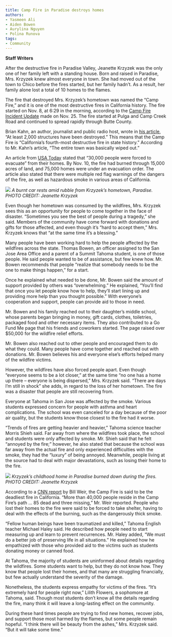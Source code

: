 ```yaml
---
title: Camp Fire in Paradise destroys homes
authors:
- Yasmeen Ali
- Aiden Bowen
- Aurylina Nguyen
- Polina Runova
tags:
- Community
---
```


**Staff Writers**

After the destructive fire in Paradise Valley, Jeanette Krzyzek was the only one of her family left with a standing house. Born and raised in Paradise, Mrs. Krzyzek knew almost everyone in town. She had moved out of the town to Chico before the fires started, but her family hadn’t. As a result, her family alone lost a total of 10 homes to the flames.

The fire that destroyed Mrs. Krzyzek’s hometown was named the “Camp Fire,” and it is one of the most destructive fires in California history. The fire started on Nov. 8, at 6:29 in the morning, according to the [Camp Fire Incident Update](http://cdfdata.fire.ca.gov/admin8327985/cdf/images/incidentfile2277_4326.pdf) made on Nov. 25. The fire started at Pulga and Camp Creek Road and continued to spread rapidly through Butte County.

Brian Kahn, an author, journalist and public radio host, wrote in [his article](https://earther.gizmodo.com/paradise-lost-the-camp-fire-has-reportedly-burned-an-e-1830333145), “At least 2,000 structures have been destroyed.” This means that the Camp Fire is “California’s fourth-most destructive fire in state history.” According to Mr. Kahn’s article, “The entire town was basically wiped out.”

An article from [USA Today](https://www.usatoday.com/story/news/nation/2018/11/09/camp-fire-paradise-california-destroyed-evacuations/1940450002/) stated that “30,000 people were forced to evacuate” from their homes. By Nov. 10, the fire had burned through 15,000 acres of land, and 75,000 homes were under an evacuation order. The article also stated that there were multiple red flag warnings of the dangers of the fire, as well as hazardous smoke in various areas of California.

![](https://summitpsnewsorg.files.wordpress.com/2018/12/wildfire5.jpg?w=1024)
*A burnt car rests amid rubble from Krzyzek’s hometown, Paradise. PHOTO CREDIT: Jeanette Krzyzek*

Even though her hometown was consumed by the wildfires, Mrs. Krzyzek sees this as an opportunity for people to come together in the face of disaster. “Sometimes you see the best of people during a tragedy,” she said. Members of the community have come forward with donations and gifts for those affected, and even though it’s “hard to accept them,” Mrs. Krzyzek knows that “at the same time it’s a blessing.”

Many people have been working hard to help the people affected by the wildfires across the state. Thomas Bowen, an officer assigned to the San Jose Area Office and a parent of a Summit Tahoma student, is one of those people. He said people wanted to be of assistance, but few knew how. Mr. Bowen recommends that people “realize that somebody needs to be the one to make things happen,” for a start.

Once he explained what needed to be done, Mr. Bowen said the amount of support provided by others was “overwhelming.” He explained, “You’ll find that once you let people know how to help, they’ll start lining up and providing more help than you thought possible.” With everyone’s cooperation and support, people can provide aid to those in need.

Mr. Bowen and his family reached out to their daughter’s middle school, whose parents began bringing in money, gift cards, clothes, toiletries, packaged food and other necessary items. They also contributed to a Go Fund Me page that his friends and coworkers started. The page raised over $50,000 for the wildfire relief efforts.

Mr. Bowen also reached out to other people and encouraged them to do what they could. Many people have come together and reached out with donations. Mr. Bowen believes his and everyone else’s efforts helped many of the wildfire victims.

However, the wildfires have also forced people apart. Even though “everyone seems to be a lot closer,” at the same time “no one has a home up there – everyone is being dispersed,” Mrs. Krzyzek said. “There are days I’m still in shock” she adds, in regard to the loss of her hometown. The fire was a disaster that people are still recovering from.

Everyone at Tahoma in San Jose was affected by the smoke. Various students expressed concern for people with asthma and heart complications. The school was even canceled for a day because of the poor air quality, but the students know those closest to the fire had it worse.

“Trends of fires are getting heavier and heavier,” Tahoma science teacher Morris Shieh said. Far away from where the wildfires took place, the school and students were only affected by smoke. Mr. Shieh said that he felt “annoyed by the fire;” however, he also stated that because the school was far away from the actual fire and only experienced difficulties with the smoke, they had the “luxury” of being annoyed. Meanwhile, people living at the source had to deal with major devastations, such as losing their home to the fire.

![](https://summitpsnewsorg.files.wordpress.com/2018/12/wildfire3.JeanetteKrzyzek.jpg?w=400&h=300)
*Krzyzek’s childhood home in Paradise burned down during the fires. PHOTO CREDIT: Jeanette Krzyzek*

According to a [CNN report](https://www.cnn.com/2018/12/10/us/california-wildfires-climate-weir-wxc/index.html) by Bill Weir, the Camp Fire is said to be the deadliest fire in California. “More than 40,000 people reside in the Camp Fire’s path … 85 dead and three missing,” Mr. Weir reported. People who lost their homes to the fire were said to be forced to take shelter, having to deal with the effects of the burning, such as the dangerously thick smoke.

“Fellow human beings have been traumatized and killed,” Tahoma English teacher Michael Haley said. He described how people need to start measuring up and learn to prevent recurrences. Mr. Haley added, “We must do a better job of preserving life in all situations.” He explained how he empathized with those who provided aid to the victims such as students donating money or canned food.

At Tahoma, the majority of students are uninformed about details regarding the wildfires. Some students want to help, but they do not know how. They know that people lost their homes, and that many are struggling financially, but few actually understand the severity of the damage.

Nonetheless, the students express empathy for victims of the fires. “It’s extremely hard for people right now,” Lilith Flowers, a sophomore at Tahoma, said. Though most students don’t know all the details regarding the fire, many think it will leave a long-lasting effect on the community.

During these hard times people are trying to find new homes, recover jobs, and support those most harmed by the flames, but some people remain hopeful. “I think there will be beauty from the ashes,” Mrs. Krzyzek said. “But it will take some time.”